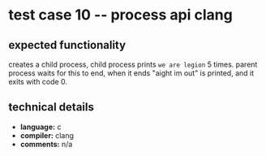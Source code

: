 # test case 10 -- process api clang

## expected functionality
creates a child process, child process prints `we are legion` 5 times. parent process waits for this to end, when it ends "aight im out" is printed, and it exits with code 0.

## technical details
- **language:** c
- **compiler:** clang
- **comments:** n/a
